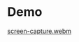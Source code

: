 # Demo
[screen-capture.webm](https://user-images.githubusercontent.com/25275596/208795424-20164f34-57e3-4e13-baf6-1806e2b51fb5.webm)
